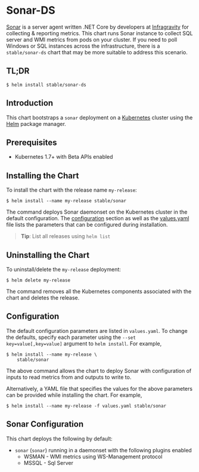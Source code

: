 # Sonar-DS

[Sonar](https://github.com/infragravity/charts) is a server agent written .NET Core by developers at [Infragravity](https://infragravity.com) for collecting & reporting metrics. This chart runs Sonar instance to collect SQL server and WMI metrics from pods on your cluster. If you need to poll Windows or SQL instances across the infrastructure, there is a `stable/sonar-ds` chart that may be more suitable to address this scenario.

## TL;DR

```console
$ helm install stable/sonar-ds
```

## Introduction

This chart bootstraps a `sonar` deployment on a [Kubernetes](http://kubernetes.io) cluster using the [Helm](https://helm.sh) package manager.

## Prerequisites

- Kubernetes 1.7+ with Beta APIs enabled

## Installing the Chart

To install the chart with the release name `my-release`:

```console
$ helm install --name my-release stable/sonar
```

The command deploys Sonar daemonset on the Kubernetes cluster in the default configuration. The [configuration](#configuration) section as well as the [values.yaml](/values.yaml) file lists the parameters that can be configured during installation.

> **Tip**: List all releases using `helm list`

## Uninstalling the Chart

To uninstall/delete the `my-release` deployment:

```console
$ helm delete my-release
```

The command removes all the Kubernetes components associated with the chart and deletes the release.
 
## Configuration

The default configuration parameters are listed in `values.yaml`. To change the defaults, specify each parameter using the `--set key=value[,key=value]` argument to `helm install`. For example,

```console
$ helm install --name my-release \
    stable/sonar
```

The above command allows the chart to deploy Sonar with configuration of inputs to read metrics from and outputs to write to.

Alternatively, a YAML file that specifies the values for the above parameters can be provided while installing the chart. For example,

```console
$ helm install --name my-release -f values.yaml stable/sonar
```

## Sonar Configuration

This chart deploys the following by default:

- `sonar` (`sonar`) running in a daemonset with the following plugins enabled
  * WSMAN - WMI metrics using WS-Management protocol
  * MSSQL - Sql Server